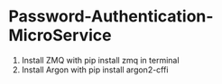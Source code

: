 # Password-Authentication-MicroService


1. Install ZMQ with pip install zmq in terminal
2. Install Argon with pip install argon2-cffi